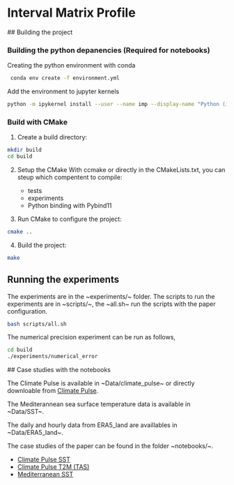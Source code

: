 
# Interval Matrix Profile




## Building the project

### Building the python depanencies (Required for notebooks)

Creating the python environment with conda
```sh
 conda env create -f environment.yml
```
Add the environment to jupyter kernels
```sh
python -m ipykernel install --user --name imp --display-name "Python (imp)"
```


### Build with CMake

1. Create a build directory:
```sh
mkdir build
cd build
```
2.  Setup the CMake
    With ccmake or directly in the CMakeLists.txt, you can steup which compentent to compile:
    - tests
    - experiments
    - Python binding with Pybind11

3. Run CMake to configure the project:
```sh
cmake ..
```

4. Build the project:
```sh
make
```


## Running the experiments

The experiments are in the ~experiments/~ folder. 
The scripts to run the  experiments are in ~scripts/~, the ~all.sh~ run the scripts with the paper configuration.
```sh
bash scripts/all.sh
```


The numerical precision experiment can be run as follows,
```sh
cd build
./experiments/numerical_error
```



## Case studies with the notebooks 

The Climate Pulse is available in ~Data/climate_pulse~ or directly downloable from [Climate Pulse](https://pulse.climate.copernicus.eu/).

The Mediterannean sea surface temperature data is available in ~Data/SST~.

The daily and hourly data from ERA5_land are availlables in ~Data/ERA5_land~.

The case studies of the paper can be found in the folder ~notebooks/~.

- [Climate Pulse SST](notebooks/climate_pulse_SST_2024.ipynb)
- [Climate Pulse T2M (TAS)](notebooks/climate_pulse_T2M_2023.ipynb)
- [Mediterranean SST](medi_sst_pybind.ipynb)